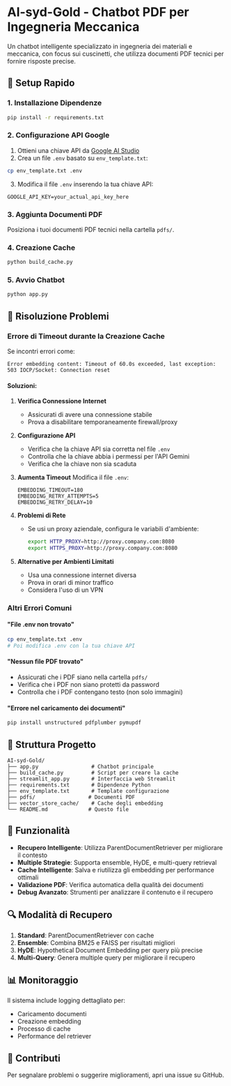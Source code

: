 # AI-syd-Gold - Chatbot PDF per Ingegneria Meccanica

Un chatbot intelligente specializzato in ingegneria dei materiali e meccanica, con focus sui cuscinetti, che utilizza documenti PDF tecnici per fornire risposte precise.

## 🚀 Setup Rapido

### 1. Installazione Dipendenze
```bash
pip install -r requirements.txt
```

### 2. Configurazione API Google
1. Ottieni una chiave API da [Google AI Studio](https://makersuite.google.com/app/apikey)
2. Crea un file `.env` basato su `env_template.txt`:
```bash
cp env_template.txt .env
```
3. Modifica il file `.env` inserendo la tua chiave API:
```
GOOGLE_API_KEY=your_actual_api_key_here
```

### 3. Aggiunta Documenti PDF
Posiziona i tuoi documenti PDF tecnici nella cartella `pdfs/`.

### 4. Creazione Cache
```bash
python build_cache.py
```

### 5. Avvio Chatbot
```bash
python app.py
```

## 🔧 Risoluzione Problemi

### Errore di Timeout durante la Creazione Cache

Se incontri errori come:
```
Error embedding content: Timeout of 60.0s exceeded, last exception: 503 IOCP/Socket: Connection reset
```

#### Soluzioni:

1. **Verifica Connessione Internet**
   - Assicurati di avere una connessione stabile
   - Prova a disabilitare temporaneamente firewall/proxy

2. **Configurazione API**
   - Verifica che la chiave API sia corretta nel file `.env`
   - Controlla che la chiave abbia i permessi per l'API Gemini
   - Verifica che la chiave non sia scaduta

3. **Aumenta Timeout**
   Modifica il file `.env`:
   ```
   EMBEDDING_TIMEOUT=180
   EMBEDDING_RETRY_ATTEMPTS=5
   EMBEDDING_RETRY_DELAY=10
   ```

4. **Problemi di Rete**
   - Se usi un proxy aziendale, configura le variabili d'ambiente:
     ```bash
     export HTTP_PROXY=http://proxy.company.com:8080
     export HTTPS_PROXY=http://proxy.company.com:8080
     ```

5. **Alternative per Ambienti Limitati**
   - Usa una connessione internet diversa
   - Prova in orari di minor traffico
   - Considera l'uso di un VPN

### Altri Errori Comuni

#### "File .env non trovato"
```bash
cp env_template.txt .env
# Poi modifica .env con la tua chiave API
```

#### "Nessun file PDF trovato"
- Assicurati che i PDF siano nella cartella `pdfs/`
- Verifica che i PDF non siano protetti da password
- Controlla che i PDF contengano testo (non solo immagini)

#### "Errore nel caricamento dei documenti"
```bash
pip install unstructured pdfplumber pymupdf
```

## 📁 Struttura Progetto

```
AI-syd-Gold/
├── app.py                 # Chatbot principale
├── build_cache.py         # Script per creare la cache
├── streamlit_app.py       # Interfaccia web Streamlit
├── requirements.txt       # Dipendenze Python
├── env_template.txt       # Template configurazione
├── pdfs/                 # Documenti PDF
├── vector_store_cache/    # Cache degli embedding
└── README.md             # Questo file
```

## 🎯 Funzionalità

- **Recupero Intelligente**: Utilizza ParentDocumentRetriever per migliorare il contesto
- **Multiple Strategie**: Supporta ensemble, HyDE, e multi-query retrieval
- **Cache Intelligente**: Salva e riutilizza gli embedding per performance ottimali
- **Validazione PDF**: Verifica automatica della qualità dei documenti
- **Debug Avanzato**: Strumenti per analizzare il contenuto e il recupero

## 🔍 Modalità di Recupero

1. **Standard**: ParentDocumentRetriever con cache
2. **Ensemble**: Combina BM25 e FAISS per risultati migliori
3. **HyDE**: Hypothetical Document Embedding per query più precise
4. **Multi-Query**: Genera multiple query per migliorare il recupero

## 📊 Monitoraggio

Il sistema include logging dettagliato per:
- Caricamento documenti
- Creazione embedding
- Processo di cache
- Performance del retriever

## 🤝 Contributi

Per segnalare problemi o suggerire miglioramenti, apri una issue su GitHub.